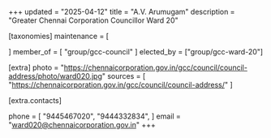 +++
updated = "2025-04-12"
title = "A.V. Arumugam"
description = "Greater Chennai Corporation Councillor Ward 20"

[taxonomies]
maintenance = [

]
member_of = [
    "group/gcc-council"
]
elected_by = ["group/gcc-ward-20"]

[extra]
photo = "https://chennaicorporation.gov.in/gcc/council/council-address/photo/ward020.jpg"
sources = [
    "https://chennaicorporation.gov.in/gcc/council/council-address/"
]

[extra.contacts]

phone = [
    "9445467020",
    "9444332834",
    ]
email = "ward020@chennaicorporation.gov.in"
+++